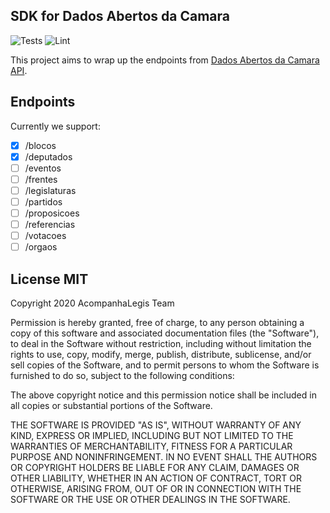 ## SDK for Dados Abertos da Camara

![Tests](https://github.com/AcompanhaLegis/sdk-dados-abertos-camara-js/workflows/Tests/badge.svg)  ![Lint](https://github.com/AcompanhaLegis/sdk-dados-abertos-camara-js/workflows/Lint/badge.svg)

This project aims to wrap up the endpoints from [Dados Abertos da Camara API](https://dadosabertos.camara.leg.br/swagger/api.html#api).

## Endpoints

Currently we support:

- [x] /blocos
- [x] /deputados
- [ ] /eventos
- [ ] /frentes
- [ ] /legislaturas
- [ ] /partidos
- [ ] /proposicoes
- [ ] /referencias
- [ ] /votacoes
- [ ] /orgaos 

## License MIT

Copyright 2020 AcompanhaLegis Team

Permission is hereby granted, free of charge, to any person obtaining a copy of this software and associated documentation files (the "Software"), to deal in the Software without restriction, including without limitation the rights to use, copy, modify, merge, publish, distribute, sublicense, and/or sell copies of the Software, and to permit persons to whom the Software is furnished to do so, subject to the following conditions:

The above copyright notice and this permission notice shall be included in all copies or substantial portions of the Software.

THE SOFTWARE IS PROVIDED "AS IS", WITHOUT WARRANTY OF ANY KIND, EXPRESS OR IMPLIED, INCLUDING BUT NOT LIMITED TO THE WARRANTIES OF MERCHANTABILITY, FITNESS FOR A PARTICULAR PURPOSE AND NONINFRINGEMENT. IN NO EVENT SHALL THE AUTHORS OR COPYRIGHT HOLDERS BE LIABLE FOR ANY CLAIM, DAMAGES OR OTHER LIABILITY, WHETHER IN AN ACTION OF CONTRACT, TORT OR OTHERWISE, ARISING FROM, OUT OF OR IN CONNECTION WITH THE SOFTWARE OR THE USE OR OTHER DEALINGS IN THE SOFTWARE.

